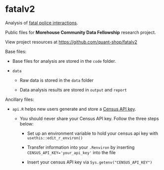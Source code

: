 # fatalv2

Analysis of [fatal police interactions](https://www.washingtonpost.com/graphics/investigations/police-shootings-database/).

Public files for **Morehouse Community Data Fellowship** research project.

View project resources at https://github.com/quant-shop/fatalv2

Base files:

* Base files for analysis are stored in the `code` folder.

* `data`

  - Raw data is stored in the `data` folder
  
  - Data analysis results are stored in `output` and `report`

Ancillary files:

* `api.R` helps new users generate and store a [Census API key](https://api.census.gov/data/key_signup.html).

  - You should never share your Census API key. Follow the three steps below:
  
    - Set up an environment variable to hold your census api key with `usethis::edit_r_environ()`

    - Transfer information into your `.Renviron` by inserting `CENSUS_API_KEY='your_api_key'` into the file
  
    - Insert your census API key via `Sys.getenv("CENSUS_API_KEY")`
